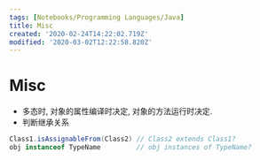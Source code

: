 ```yaml
---
tags: [Notebooks/Programming Languages/Java]
title: Misc
created: '2020-02-24T14:22:02.719Z'
modified: '2020-03-02T12:22:58.820Z'
---
```


# Misc

- 多态时, 对象的属性编译时决定, 对象的方法运行时决定.
- 判断继承关系
```java
Class1.isAssignableFrom(Class2) // Class2 extends Class1?
obj instanceof TypeName         // obj instances of TypeName?
```
